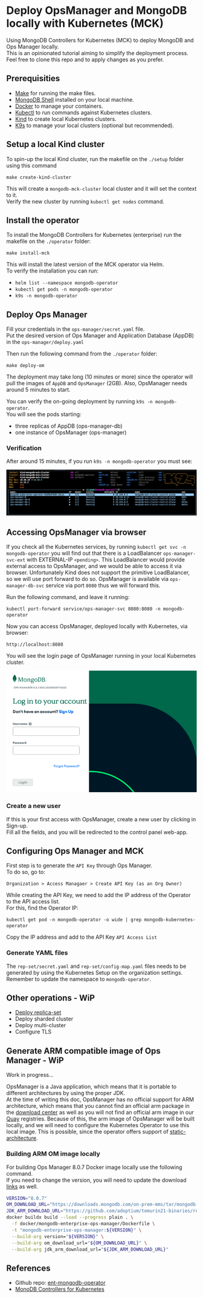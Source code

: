 # Deploy OpsManager and MongoDB locally with Kubernetes (MCK)

Using MongoDB Controllers for Kubernetes (MCK) to deploy MongoDB and Ops Manager locally.  
This is an opinionated tutorial aiming to simplify the deployment process.  
Feel free to clone this repo and to apply changes as you prefer.  

## Prerequisities

- [Make](https://www.gnu.org/software/make/) for running the make files.
- [MongoDB Shell](https://www.mongodb.com/docs/mongodb-shell/) installed on your local machine.
- [Docker](https://www.docker.com/) to manage your containers.
- [Kubectl](https://kubernetes.io/docs/tasks/tools/install-kubectl-macos/) to run commands against Kubernetes clusters.
- [Kind](https://kind.sigs.k8s.io/) to create local Kubernetes clusters.
- [K9s](https://k9scli.io/) to manage your local clusters (optional but recommended).


## Setup a local Kind cluster

To spin-up the local Kind cluster, run the makefile on the `./setup` folder using this command 

```
make create-kind-cluster
```
This will create a ``mongodb-mck-cluster`` local cluster and it will set the context to it.  
Verify the new cluster by running ``kubectl get nodes`` command.  


## Install the operator

To install the MongoDB Controllers for Kubernetes (enterprise) run the makefile on the ``./operator`` folder:

```
make install-mck
```

This will install the latest version of the MCK operator via Helm.  
To verify the installation you can run:
- ``helm list --namespace mongodb-operator`` 
- ``kubectl get pods -n mongodb-operator``
- ``k9s -n mongodb-operator``

## Deploy Ops Manager

Fill your credentials in the ``ops-manager/secret.yaml`` file.  
Put the desired version of Ops Manager and Application Database (AppDB) in the ``ops-manager/deploy.yaml`` 

Then run the following command from the ``./operator`` folder:

```
make deploy-om
```  

The deployment may take long (10 minutes or more) since the operator will pull the images of ``AppDB`` and ``OpsManager`` (2GB). Also, OpsManager needs around 5 minutes to start.  

You can verify the on-going deployment by running ``k9s -n mongodb-operator``.  
You will see the pods starting:
- three replicas of AppDB (ops-manager-db) 
- one instance of OpsManager (ops-manager)

### Verification

After around 15 minutes, if you run ``k9s -n mongodb-operator`` you must see:

![Alt text](/images/k9s-after-install.png)

## Accessing OpsManager via browser

If you check all the Kubernetes services, by running ``kubectl get svc -n mongodb-operator`` you will find out that there is a LoadBalancer ``ops-manager-svc-ext`` with EXTERNAL-IP ``<pending>``. This LoadBalancer would provide external access to OpsManager, and we would be able to access it via browser. Unfortunately Kind does not support the primitive LoadBalancer, so we will use port forward to do so. OpsManager is available via ``ops-manager-db-svc`` service via port ``8080`` thus we will forward this. 

Run the following command, and leave it running:

```
kubectl port-forward service/ops-manager-svc 8080:8080 -n mongodb-operator
```  

Now you can access OpsManager, deployed locally with Kubernetes, via browser:

```
http://localhost:8080
```

You will see the login page of OpsManager running in your local Kubernetes cluster.

![Alt text](/images/om-login.png)

### Create a new user

If this is your first access with OpsManager, create a new user by clicking in Sign-up.  
Fill all the fields, and you will be redirected to the control panel web-app.


## Configuring Ops Manager and MCK

First step is to generate the ``API Key`` through Ops Manager.  
To do so, go to:  
```
Organization > Access Managaer > Create API Key (as an Org Owner)
```

While creating the API Key, we need to add the IP address of the Operator to the API access list.  
For this, find the Operator IP:
```
kubectl get pod -n mongodb-operator -o wide | grep mongodb-kubernetes-operator
```

Copy the IP address and add to the API Key ``API Access List``   

### Generate YAML files
The ``rep-set/secret.yaml`` and ``rep-set/config-map.yaml`` files needs to be generated by using the Kubernetes Setup on the organization settings. Remember to update the namespace to ``mongodb-operator``.

## Other operations - WiP

- [Deploy replica-set](https://github.com/vinilage/mck-om/rep-set/)
- Deploy sharded cluster
- Deploy multi-cluster
- Configure TLS

## Generate ARM compatible image of Ops Manager - WiP

Work in progress...

OpsManager is a Java application, which means that it is portable to different architectures by using the proper JDK.  
At the time of writing this doc, OpsManager has no official support for ARM architecture, which means that you cannot find an official arm package in the [download center](https://www.mongodb.com/try/download/ops-manager) as well as you will not find an official arm image in our [Quay](https://quay.io/repository/mongodb/mongodb-enterprise-ops-manager-ubi?tab=tags&tag=latest) registries. Because of this, the arm image of OpsManager will be built locally, and we will need to configure the Kubernetes Operator to use this local image. This is possible, since the operator offers support of [static-architecture](https://www.mongodb.com/docs/kubernetes/current/tutorial/plan-k8s-op-container-images/).

### Building ARM OM image locally

For building Ops Manager 8.0.7 Docker image locally use the following command.  
If you need to change the version, you will need to update the download [links](https://github.com/karl-denby/mongo-infra-docker/blob/main/ops-manager/quick-start.sh) as well.

```bash
VERSION="8.0.7"
OM_DOWNLOAD_URL="https://downloads.mongodb.com/on-prem-mms/tar/mongodb-mms-8.0.7.500.20250505T1426Z.tar.gz"
JDK_ARM_DOWNLOAD_URL="https://github.com/adoptium/temurin21-binaries/releases/download/jdk-21.0.6%2B7/OpenJDK21U-jdk_aarch64_linux_hotspot_21.0.6_7.tar.gz" 
docker buildx build --load --progress plain . \
  -f docker/mongodb-enterprise-ops-manager/Dockerfile \
  -t "mongodb-enterprise-ops-manager:${VERSION}" \
  --build-arg version="${VERSION}" \
  --build-arg om_download_url="${OM_DOWNLOAD_URL}" \
  --build-arg jdk_arm_download_url="${JDK_ARM_DOWNLOAD_URL}"
```


## References

- Github repo: [ent-mongodb-operator](https://github.com/kamloiic/ent-mongodb-opertor)
- [MonoDB Controllers for Kubernetes](https://www.mongodb.com/docs/kubernetes-operator/current/)

